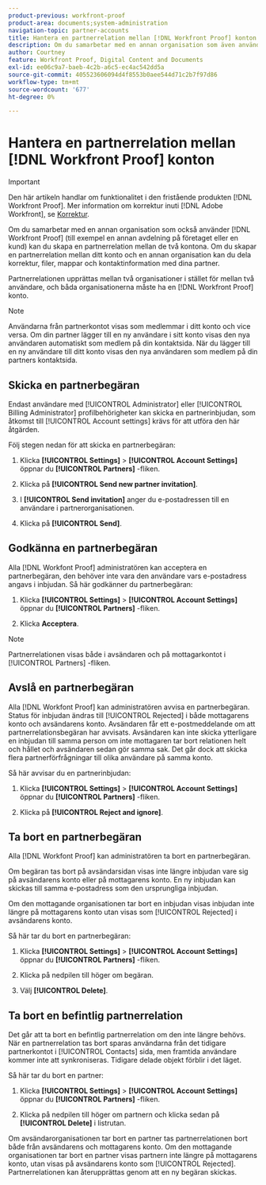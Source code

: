 ```yaml
---
product-previous: workfront-proof
product-area: documents;system-administration
navigation-topic: partner-accounts
title: Hantera en partnerrelation mellan [!DNL Workfront Proof] konton
description: Om du samarbetar med en annan organisation som även använder en [!DNL Workfront Proof] (till exempel en annan avdelning på företaget eller en kund) kan du skapa en partnerrelation mellan de två kontona. Om du skapar en partnerrelation mellan ditt konto och en annan organisation kan du dela korrektur, filer, mappar och kontaktinformation med dina partner.
author: Courtney
feature: Workfront Proof, Digital Content and Documents
exl-id: ee06c9a7-baeb-4c2b-a6c5-ec4ac542dd5a
source-git-commit: 405523606094d4f8553b0aee544d71c2b7f97d86
workflow-type: tm+mt
source-wordcount: '677'
ht-degree: 0%

---
```


# Hantera en partnerrelation mellan [!DNL Workfront Proof] konton

>[!IMPORTANT]
>
>Den här artikeln handlar om funktionalitet i den fristående produkten [!DNL Workfront Proof]. Mer information om korrektur inuti [!DNL Adobe Workfront], se [Korrektur](../../../review-and-approve-work/proofing/proofing.md).

Om du samarbetar med en annan organisation som också använder [!DNL Workfront Proof] (till exempel en annan avdelning på företaget eller en kund) kan du skapa en partnerrelation mellan de två kontona. Om du skapar en partnerrelation mellan ditt konto och en annan organisation kan du dela korrektur, filer, mappar och kontaktinformation med dina partner.

Partnerrelationen upprättas mellan två organisationer i stället för mellan två användare, och båda organisationerna måste ha en [!DNL Workfront Proof] konto.

>[!NOTE]
>
>Användarna från partnerkontot visas som medlemmar i ditt konto och vice versa. Om din partner lägger till en ny användare i sitt konto visas den nya användaren automatiskt som medlem på din kontaktsida. När du lägger till en ny användare till ditt konto visas den nya användaren som medlem på din partners kontaktsida.

## Skicka en partnerbegäran

Endast användare med [!UICONTROL Administrator] eller [!UICONTROL Billing Administrator] profilbehörigheter kan skicka en partnerinbjudan, som åtkomst till [!UICONTROL Account settings] krävs för att utföra den här åtgärden.

Följ stegen nedan för att skicka en partnerbegäran:

1. Klicka **[!UICONTROL Settings]** > **[!UICONTROL Account Settings]**&#x200B;öppnar du **[!UICONTROL Partners]** -fliken.

1. Klicka på **[!UICONTROL Send new partner invitation]**.
1. I **[!UICONTROL Send invitation]** anger du e-postadressen till en användare i partnerorganisationen.
1. Klicka på **[!UICONTROL Send]**.

## Godkänna en partnerbegäran

Alla [!DNL Workfont Proof] administratören kan acceptera en partnerbegäran, den behöver inte vara den användare vars e-postadress angavs i inbjudan. Så här godkänner du partnerbegäran:

1. Klicka **[!UICONTROL Settings]** > **[!UICONTROL Account Settings]**&#x200B;öppnar du **[!UICONTROL Partners]** -fliken.

1. Klicka **Acceptera**.**&#x200B;**

>[!NOTE]
>
>Partnerrelationen visas både i avsändaren och på mottagarkontot i [!UICONTROL Partners] -fliken.

## Avslå en partnerbegäran

Alla [!DNL Workfont Proof] kan administratören avvisa en partnerbegäran. Status för inbjudan ändras till [!UICONTROL Rejected] i både mottagarens konto och avsändarens konto. Avsändaren får ett e-postmeddelande om att partnerrelationsbegäran har avvisats. Avsändaren kan inte skicka ytterligare en inbjudan till samma person om inte mottagaren tar bort relationen helt och hållet och avsändaren sedan gör samma sak. Det går dock att skicka flera partnerförfrågningar till olika användare på samma konto.

Så här avvisar du en partnerinbjudan:

1. Klicka **[!UICONTROL Settings]** > **[!UICONTROL Account Settings]**&#x200B;öppnar du **[!UICONTROL Partners]** -fliken.

1. Klicka på **[!UICONTROL Reject and ignore]**.

## Ta bort en partnerbegäran

Alla [!DNL Workfont Proof] kan administratören ta bort en partnerbegäran.

Om begäran tas bort på avsändarsidan visas inte längre inbjudan vare sig på avsändarens konto eller på mottagarens konto. En ny inbjudan kan skickas till samma e-postadress som den ursprungliga inbjudan.

Om den mottagande organisationen tar bort en inbjudan visas inbjudan inte längre på mottagarens konto utan visas som [!UICONTROL Rejected] i avsändarens konto.

Så här tar du bort en partnerbegäran:

1. Klicka **[!UICONTROL Settings]** > **[!UICONTROL Account Settings]**&#x200B;öppnar du **[!UICONTROL Partners]** -fliken.

1. Klicka på nedpilen till höger om begäran.
1. Välj **[!UICONTROL Delete]**.

## Ta bort en befintlig partnerrelation

Det går att ta bort en befintlig partnerrelation om den inte längre behövs. När en partnerrelation tas bort sparas användarna från det tidigare partnerkontot i [!UICONTROL Contacts] sida, men framtida användare kommer inte att synkroniseras. Tidigare delade objekt förblir i det läget.

Så här tar du bort en partner:

1. Klicka **[!UICONTROL Settings]** > **[!UICONTROL Account Settings]**&#x200B;öppnar du **[!UICONTROL Partners]** -fliken.

1. Klicka på nedpilen till höger om partnern och klicka sedan på **[!UICONTROL Delete]** i listrutan.

Om avsändarorganisationen tar bort en partner tas partnerrelationen bort både från avsändarens och mottagarens konto. Om den mottagande organisationen tar bort en partner visas partnern inte längre på mottagarens konto, utan visas på avsändarens konto som [!UICONTROL Rejected]. Partnerrelationen kan återupprättas genom att en ny begäran skickas.
